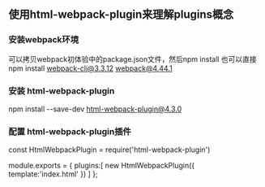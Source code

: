 ## 使用html-webpack-plugin来理解plugins概念

### 安装webpack环境
可以拷贝webpack初体验中的package.json文件，然后npm install
也可以直接  npm install webpack-cli@3.3.12 webpack@4.44.1

### 安装 html-webpack-plugin 
npm install --save-dev html-webpack-plugin@4.3.0

### 配置 html-webpack-plugin插件
const HtmlWebpackPlugin  = require('html-webpack-plugin')

module.exports = {
    plugins:[
        new HtmlWebpackPlugin({
            template:'index.html'
        })
    ]
}; 
